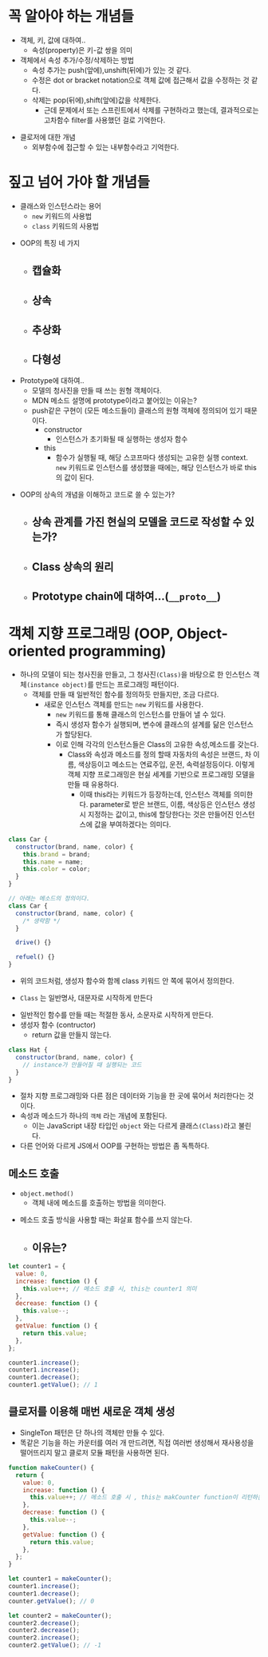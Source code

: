 # 꼭 알아야 하는 개념들

- 객체, 키, 값에 대하여..
  - 속성(property)은 키-값 쌍을 의미
- 객체에서 속성 추가/수정/삭제하는 방법
  - 속성 추가는 push(앞에),unshift(뒤에)가 있는 것 같다.
  - 수정은 dot or bracket notation으로 객체 값에 접근해서 값을 수정하는 것 같다.
  - 삭제는 pop(뒤에),shift(앞에)값을 삭제한다.
    - 근데 문제에서 또는 스프린트에서 삭제를 구현하라고 했는데, 결과적으로는 고차함수 filter를 사용했던 걸로 기억한다.

* 클로저에 대한 개념
  - 외부함수에 접근할 수 있는 내부함수라고 기억한다.

# 짚고 넘어 가야 할 개념들

- 클래스와 인스턴스라는 용어
  - `new` 키워드의 사용법
  - `class` 키워드의 사용법

* OOP의 특징 네 가지
  - 캡슐화
    -
  - 상속
    -
  - 추상화
    -
  - 다형성
    -
* Prototype에 대하여..
  - 모델의 청사진을 만들 때 쓰는 원형 객체이다.
  - MDN 메소드 설명에 prototype이라고 붙어있는 이유는?
  - push같은 구현이 (모든 메소드들이) 클래스의 원형 객체에 정의되어 있기 때문이다.
    - constructor
      - 인스턴스가 초기화될 때 실행하는 생성자 함수
    - this
      - 함수가 실행될 때, 해당 스코프마다 생성되는 고유한 실행 context. `new` 키워드로 인스턴스를 생성했을 때에는, 해당 인스턴스가 바로 this의 값이 된다.

- OOP의 상속의 개념을 이해하고 코드로 쓸 수 있는가?
  - 상속 관계를 가진 현실의 모델을 코드로 작성할 수 있는가?
    -
  - Class 상속의 원리
    -
  - Prototype chain에 대하여...(`__proto__`)
    -

# 객체 지향 프로그래밍 (OOP, Object-oriented programming)

- 하나의 모델이 되는 청사진을 만들고, 그 청사진`(Class)`을 바탕으로 한 인스턴스 객체`(instance object)`를 만드는 프로그래밍 패턴이다.
  - 객체를 만들 때 일반적인 함수를 정의하듯 만들지만, 조금 다르다.
    - 새로운 인스턴스 객체를 만드는 `new` 키워드를 사용한다.
      - `new` 키워드를 통해 클래스의 인스턴스를 만들어 낼 수 있다.
      - 즉시 생성자 함수가 실행되며, 변수에 클래스의 설계를 닮은 인스턴스가 할당된다.
      - 이로 인해 각각의 인스턴스들은 Class의 고유한 속성,메소드를 갖는다.
        - Class와 속성과 메소드를 정의 할때 자동차의 속성은 브랜드, 차 이름, 색상등이고 메소드는 연료주입, 운전, 속력설정등이다. 이렇게 객체 지향 프로그래밍은 현실 세계를 기반으로 프로그래밍 모델을 만들 때 유용하다.
          - 이때 this라는 키워드가 등장하는데, 인스턴스 객체를 의미한다. parameter로 받은 브랜드, 이름, 색상등은 인스턴스 생성시 지정하는 값이고, this에 할당한다는 것은 만들어진 인스턴스에 값을 부여하겠다는 의미다.

```js
class Car {
  constructor(brand, name, color) {
    this.brand = brand;
    this.name = name;
    this.color = color;
  }
}

// 아래는 메소드의 정의이다.
class Car {
  constructor(brand, name, color) {
    /* 생략함 */
  }

  drive() {}

  refuel() {}
}
```

- 위의 코드처럼, 생성자 함수와 함께 class 키워드 안 쪽에 묶어서 정의한다.

* `Class` 는 일반명사, 대문자로 시작하게 만든다

- 일반적인 함수를 만들 때는 적절한 동사, 소문자로 시작하게 만든다.
- 생성자 함수 (contructor)
  - return 값을 만들지 않는다.

```js
class Hat {
  constructor(brand, name, color) {
    // instance가 만들어질 때 실행되는 코드
  }
}
```

- 절차 지향 프로그래밍와 다른 점은 데이터와 기능을 한 곳에 묶어서 처리한다는 것이다.
- 속성과 메소드가 하나의 `객체` 라는 개념에 포함된다.
  - 이는 JavaScript 내장 타입인 `object` 와는 다르게 클래스`(Class)`라고 불린다.
- 다른 언어와 다르게 JS에서 OOP를 구현하는 방법은 좀 독특하다.

## 메소드 호출

- `object.method()`
  - 객체 내에 메소드를 호출하는 방법을 의미한다.

* 메소드 호출 방식을 사용할 때는 화살표 함수를 쓰지 않는다.
  - 이유는?
    -

```js
let counter1 = {
  value: 0,
  increase: function () {
    this.value++; // 메소드 호출 시, this는 counter1 의미
  },
  decrease: function () {
    this.value--;
  },
  getValue: function () {
    return this.value;
  },
};

counter1.increase();
counter1.increase();
counter1.decrease();
counter1.getValue(); // 1
```

## 클로저를 이용해 매번 새로운 객체 생성

- SingleTon 패턴은 단 하나의 객체만 만들 수 있다.
- 똑같은 기능을 하는 카운터를 여러 개 만드려면, 직접 여러번 생성해서 재사용성을 떨어뜨리지 말고 클로저 모듈 패턴을 사용하면 된다.

```js
function makeCounter() {
  return {
    value: 0,
    increase: function () {
      this.value++; // 메소드 호출 시 , this는 makCounter function이 리턴하는 익명의 함수이다.
    },
    decrease: function () {
      this.value--;
    },
    getValue: function () {
      return this.value;
    },
  };
}

let counter1 = makeCounter();
counter1.increase();
counter1.decrease();
counter.getValue(); // 0

let counter2 = makeCounter();
counter2.decrease();
counter2.decrease();
counter2.increase();
counter2.getValue(); // -1
```
